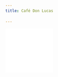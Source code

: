 ```yaml
---
title: Café Don Lucas

---
```


<div class="nav">
	<img class="img-responsive" width="150px" src="/cafe-dl-white.png">
</div>